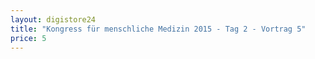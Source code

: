 ```yaml
---
layout: digistore24
title: "Kongress für menschliche Medizin 2015 - Tag 2 - Vortrag 5"
price: 5
---
```

